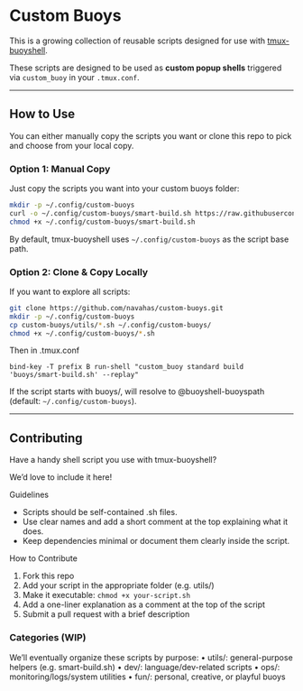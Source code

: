 # Custom Buoys

This is a growing collection of reusable scripts designed for use with [tmux-buoyshell](https://github.com/navahas/tmux-buoyshell).

These scripts are designed to be used as **custom popup shells** triggered via `custom_buoy` in your `.tmux.conf`.

--- 

## How to Use

You can either manually copy the scripts you want or clone this repo to pick and choose from your local copy.

### Option 1: Manual Copy

Just copy the scripts you want into your custom buoys folder:

```bash
mkdir -p ~/.config/custom-buoys
curl -o ~/.config/custom-buoys/smart-build.sh https://raw.githubusercontent.com/navahas/custom-buoys/main/utils/smart-build.sh
chmod +x ~/.config/custom-buoys/smart-build.sh
```

By default, tmux-buoyshell uses `~/.config/custom-buoys` as the script base path.

### Option 2: Clone & Copy Locally

If you want to explore all scripts:

```bash
git clone https://github.com/navahas/custom-buoys.git
mkdir -p ~/.config/custom-buoys
cp custom-buoys/utils/*.sh ~/.config/custom-buoys/
chmod +x ~/.config/custom-buoys/*.sh
```

Then in .tmux.conf

```tmux
bind-key -T prefix B run-shell "custom_buoy standard build 'buoys/smart-build.sh' --replay"
```
If the script starts with buoys/, will resolve to @buoyshell-buoyspath (default: `~/.config/custom-buoys`).

---

## Contributing

Have a handy shell script you use with tmux-buoyshell?

We’d love to include it here!

Guidelines
- Scripts should be self-contained .sh files.
- Use clear names and add a short comment at the top explaining what it does.
- Keep dependencies minimal or document them clearly inside the script.

How to Contribute
1. Fork this repo
2. Add your script in the appropriate folder (e.g. utils/)
3. Make it executable: `chmod +x your-script.sh`
4. Add a one-liner explanation as a comment at the top of the script
5. Submit a pull request with a brief description

### Categories (WIP)

We’ll eventually organize these scripts by purpose:
	•	utils/: general-purpose helpers (e.g. smart-build.sh)
	•	dev/: language/dev-related scripts
	•	ops/: monitoring/logs/system utilities
	•	fun/: personal, creative, or playful buoys
